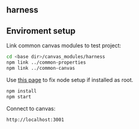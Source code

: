 ## harness

## Enviroment setup

Link common canvas modules to test project:
```sh
cd <base dir>/canvas_modules/harness
npm link ../common-properties
npm link ../common-canvas
```
Use [this page](https://docs.npmjs.com/getting-started/fixing-npm-permissions) to fix node setup if installed as root.

```sh
npm install
npm start
```
Connect to canvas:
```
http://localhost:3001
```
